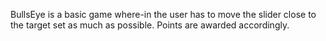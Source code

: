 BullsEye is a basic game where-in the user has to move the slider close to the target set as much as possible. Points are awarded accordingly.
